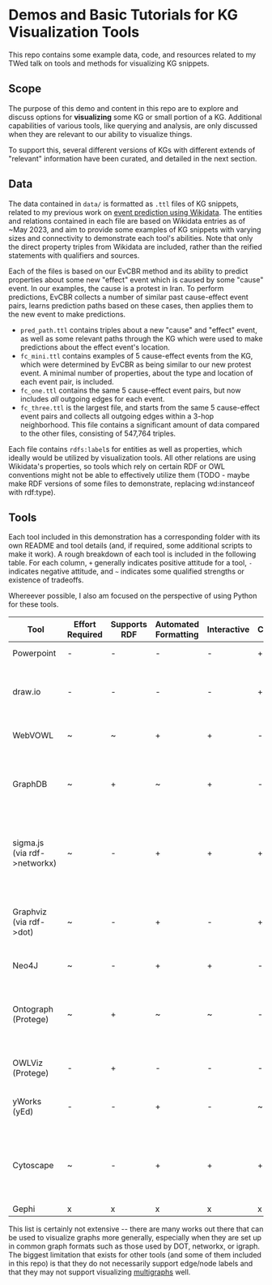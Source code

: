 # Demos and Basic Tutorials for KG Visualization Tools

This repo contains some example data, code, and resources related to my TWed talk on tools and methods for visualizing 
KG snippets.

## Scope

The purpose of this demo and content in this repo are to explore and discuss options for **visualizing** some KG or
small portion of a KG. Additional capabilities of various tools, like querying and analysis, are only discussed when
they are relevant to our ability to visualize things.

To support this, several different versions of KGs with different extends of "relevant" information have been curated,
and detailed in the next section.

## Data

The data contained in `data/` is formatted as `.ttl` files of KG snippets, related to my previous work on 
[event prediction using Wikidata](https://github.com/solashirai/WWW-EvCBR/). The entities and relations contained in
each file are based on Wikidata entries as of ~May 2023, and aim to provide some examples of KG snippets with varying
sizes and connectivity to demonstrate each tool's abilities. Note that only the direct property triples from Wikidata
are included, rather than the reified statements with qualifiers and sources.

Each of the files is based on our EvCBR method and its ability to predict properties about some new "effect" event
 which is caused by some "cause" event. In our examples, the cause is a protest in Iran. To perform predictions, EvCBR
 collects a number of similar past cause-effect event pairs, learns prediction paths based on these cases, then applies
 them to the new event to make predictions.
 
- `pred_path.ttl` contains triples about a new "cause" and "effect" event, as well as some relevant paths through the
 KG which were used to make predictions about the effect event's location. 
- `fc_mini.ttl` contains examples of 5 cause-effect events from the KG, which were determined by EvCBR as being similar 
 to our new protest event. A minimal number of properties, about the type and location of each event pair, is included.
- `fc_one.ttl` contains the same 5 cause-effect event pairs, but now includes _all_ outgoing edges for each event.
- `fc_three.ttl` is the largest file, and starts from the same 5 cause-effect event pairs and collects all outgoing
 edges within a 3-hop neighborhood. This file contains a significant amount of data compared to the other files, 
 consisting of 547,764 triples.
 
Each file contains `rdfs:label`s for entities as well as properties, which ideally would be utilized by visualization
tools. All other relations are using Wikidata's properties, so tools which rely on certain RDF or OWL conventions might
not be able to effectively utilize them (TODO - maybe make RDF versions of some files to demonstrate, replacing
wd:instanceof with rdf:type).

## Tools

Each tool included in this demonstration has a corresponding folder with its own README and tool details (and, if 
required, some additional scripts to make it work).
A rough breakdown of each tool is included in the following table.
For each column, `+` generally indicates positive attitude
 for a tool, `-` indicates negative attitude, and `~` indicates some qualified strengths or existence of tradeoffs.
 
Whereever possible, I also am focused on the perspective of using Python for these tools.

| Tool | Effort Required | Supports RDF | Automated Formatting | Interactive | Customizable | Notes | 
| - |-----------------| - | - | - | - | - |
| Powerpoint | -               | - | - | - | + | 100% manual effort |
| draw.io | -               | - | - | - | + | Mostly manual effort, some importing possible |
| WebVOWL | ~               | ~ | + | + | - | Mainly aimed at ontology visualization |
| GraphDB | ~               | + | ~ | + | - | Well compatible with RDF, not the most visually appealing |
| sigma.js (via rdf->networkx) | ~               | - | + | + | + | Some effort needed to convert RDF to suitable format, more intended for applications |
| Graphviz (via rdf->dot) | ~               | - | + | - | + | Powerful customization options, effort needed to convert RDF |
| Neo4J | ~               | - | + | + | - | Not suitable for RDF data |
| Ontograph (Protege) | ~               | + | ~ | ~ | - | Assumes ontology-like class structure, browsing capabilities seem limited |
| OWLViz (Protege) | -               | + | - | - | - | Seems to be broken on windows |
| yWorks (yEd) | -               | - | + | - | ~ | Much more manual effort than I expected |
| Cytoscape | ~               | - | + | + | + | Another effort-required to format and customize, but powerful, option |
| Gephi | x               | x | x | x | x | TODO |

This list is certainly not extensive -- there are many works out there that can be used to visualize graphs more 
generally, especially when they are set up in common graph formats such as those used by DOT, networkx, or igraph. 
The biggest limitation that exists for other tools (and some of them included in this repo) is that they do not
necessarily support edge/node labels and that they may not support visualizing 
[multigraphs](https://en.wikipedia.org/wiki/Multigraph) well. 
